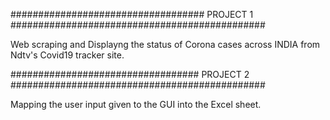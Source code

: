 ################################### PROJECT 1 ##############################################

 Web scraping and Displayng the status of 
 Corona cases across INDIA from Ndtv's
 Covid19 tracker site.
 
 ################################## PROJECT 2 ##############################################
 
 Mapping the user input given to the GUI 
 into the Excel sheet.
